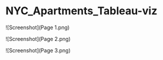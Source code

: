 # NYC_Apartments_Tableau-viz

![Screenshot](Page 1.png)

![Screenshot](Page 2.png)

![Screenshot](Page 3.png)
